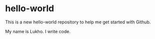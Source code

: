 # hello-world
This is a new hello-world repository to help me get started with Github.

My name is Lukho. I write code.
